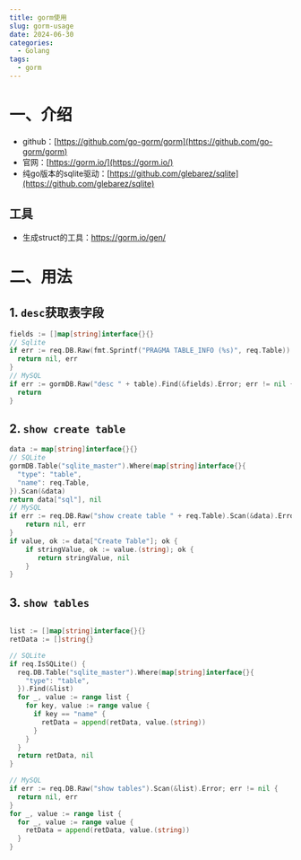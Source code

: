 ```yaml
---
title: gorm使用
slug: gorm-usage
date: 2024-06-30
categories:
  - Golang
tags:
  - gorm
---
```


# 一、介绍

- github：[https://github.com/go-gorm/gorm](https://github.com/go-gorm/gorm)
- 官网：[https://gorm.io/](https://gorm.io/)
- 纯go版本的sqlite驱动：[https://github.com/glebarez/sqlite](https://github.com/glebarez/sqlite)

## 工具
- 生成struct的工具：https://gorm.io/gen/

# 二、用法

## 1. `desc`获取表字段

```go
fields := []map[string]interface{}{}
// Sqlite
if err := req.DB.Raw(fmt.Sprintf("PRAGMA TABLE_INFO (%s)", req.Table)).Scan(&fields).Error; err != nil {
  return nil, err
}
// MySQL
if err := gormDB.Raw("desc " + table).Find(&fields).Error; err != nil {
  return
}
```

## 2. `show create table`

```go
data := map[string]interface{}{}
// SQLite
gormDB.Table("sqlite_master").Where(map[string]interface{}{
  "type": "table",
  "name": req.Table,
}).Scan(&data)
return data["sql"], nil
// MySQL
if err := req.DB.Raw("show create table " + req.Table).Scan(&data).Error; err != nil {
    return nil, err
}
if value, ok := data["Create Table"]; ok {
    if stringValue, ok := value.(string); ok {
       return stringValue, nil
    }
}
```

## 3. `show tables`

```go

list := []map[string]interface{}{}
retData := []string{}

// SQLite
if req.IsSQLite() {
  req.DB.Table("sqlite_master").Where(map[string]interface{}{
    "type": "table",
  }).Find(&list)
  for _, value := range list {
    for key, value := range value {
      if key == "name" {
        retData = append(retData, value.(string))
      }
    }
  }
  return retData, nil
}

// MySQL
if err := req.DB.Raw("show tables").Scan(&list).Error; err != nil {
  return nil, err
}
for _, value := range list {
  for _, value := range value {
    retData = append(retData, value.(string))
  }
}

```